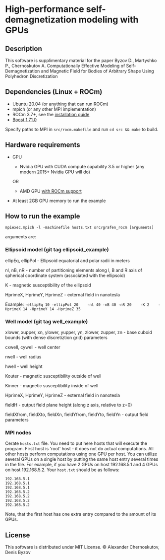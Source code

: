 # High-performance self-demagnetization modeling with GPUs

## Description

This software is supplimentary material for the paper Byzov D., Martyshko P., Chernoskutov A. Computationally Effective Modeling of Self-Demagnetization and Magnetic Field for Bodies of Arbitrary Shape Using Polyhedron Discretization

## Dependencies (Linux + ROCm)

- Ubuntu 20.04 (or anything that can run ROCm)
- mpich (or any other MPI implementation)
- ROCm 3.7+, see the [installation guide](https://rocmdocs.amd.com/en/latest/Installation_Guide/Installation-Guide.html)
- [Boost 1.71.0](https://www.boost.org/users/history/version_1_71_0.html)

Specify paths to MPI in `src/rocm.makefile` and run `cd src && make` to build.

## Hardware requirements

- GPU
  - Nvidia GPU with CUDA compute capability 3.5 or higher (any modern 2015+ Nvidia GPU will do)
  
  OR
  - AMD GPU [with ROCm support](https://github.com/RadeonOpenCompute/ROCm#Hardware-and-Software-Support)
- At least 2GB GPU memory to run the example

## How to run the example

`mpiexec.mpich -l -machinefile hosts.txt src/grafen_rocm [arguments]`

arguments are:

### Ellipsoid model (git tag ellipsoid_example)

ellipEq, ellipPol - Ellipsoid equatorial and polar radii in meters

nl, nB, nR - number of partitioning elements along l, B and R axis of spherical coordinate system (associated with the ellipsoid)

K - magnetic susceptibility of the ellipsoid

HprimeX, HprimeY, HprimeZ - external field in nanotesla

Example:
`-ellipEq 10 -ellipPol 20    -nl 40 -nB 40 -nR 20    -K 2    -HprimeX 14 -HprimeY 14 -HprimeZ 35`

### Well model (git tag well_example)

xlower, xupper, xn, ylower, yupper, yn, zlower, zupper, zn - base cuboid bounds (with dense discretiztion grid) parameters

cxwell, cywell - well center

rwell - well radius

hwell - well height

Kouter - magnetic susceptibility outside of well

Kinner - magnetic susceptibility inside of well

HprimeX, HprimeY, HprimeZ - external field in nanotesla

fieldH - output field plane height (along z axis, relative to z=0)

fieldXfrom, fieldXto, fieldXn, fieldYfrom, fieldYto, fieldYn - output field parameters

### MPI nodes

Cerate `hosts.txt` file. You need to put here hosts that will execute the program. First host is 'root' host - it does not do actual computations. All other hosts perform computations using one GPU per host. You can utilize several GPUs on a single host by putting the same host entry several times in the file.
For example, if you have 2 GPUs on host 192.168.5.1 and 4 GPUs on host 192.168.5.2. Your `host.txt` should be as follows:
```
192.168.5.1
192.168.5.1
192.168.5.1
192.168.5.2
192.168.5.2
192.168.5.2
192.168.5.2
```
Note, that the first host has one extra entry compared to the amount of its GPUs.

## License

This software is distributed under MIT License. © Alexander Chernoskutov, Denis Byzov
